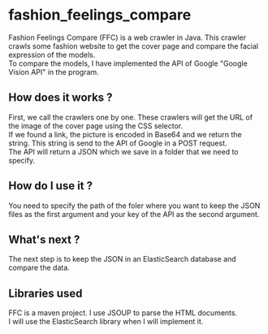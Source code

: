 # fashion_feelings_compare
Fashion Feelings Compare (FFC) is a web crawler in Java. This crawler crawls some fashion website to get the cover page and compare the facial expression of the models.<br>
To compare the models, I have implemented the API of Google "Google Vision API" in the program.<br>
<h2> How does it works ?</h2>
First, we call the crawlers one by one. These crawlers will get the URL of the image of the cover page using the CSS selector.<br>
If we found a link, the picture is encoded in Base64 and we return the string. This string is send to the API of Google in a POST request.<br>
The API will return a JSON which we save in a folder that we need to specify.<br>
<h2>How do I use it ?</h2>
You need to specify the path of the foler where you want to keep the JSON files as the first argument and your key of the API as the second argument.
<h2>What's next ?</h2>
The next step is to keep the JSON in an ElasticSearch database and compare the data.
<h2>Libraries used</h2>
FFC is a maven project. I use JSOUP to parse the HTML documents.<br>
I will use the ElasticSearch library when I will implement it.
